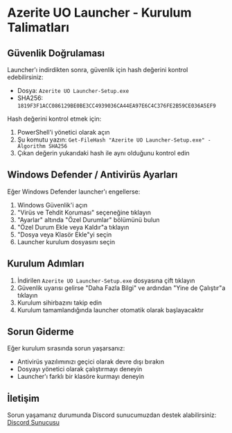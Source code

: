 # Azerite UO Launcher - Kurulum Talimatları

## Güvenlik Doğrulaması
Launcher'ı indirdikten sonra, güvenlik için hash değerini kontrol edebilirsiniz:

- Dosya: `Azerite UO Launcher-Setup.exe`
- SHA256: `1819F3F1ACC086129BE0BE3CC4939036CA44EA97E6C4C376FE2B59CE036A5EF9`

Hash değerini kontrol etmek için:
1. PowerShell'i yönetici olarak açın
2. Şu komutu yazın: `Get-FileHash "Azerite UO Launcher-Setup.exe" -Algorithm SHA256`
3. Çıkan değerin yukarıdaki hash ile aynı olduğunu kontrol edin

## Windows Defender / Antivirüs Ayarları
Eğer Windows Defender launcher'ı engellerse:

1. Windows Güvenlik'i açın
2. "Virüs ve Tehdit Koruması" seçeneğine tıklayın
3. "Ayarlar" altında "Özel Durumlar" bölümünü bulun
4. "Özel Durum Ekle veya Kaldır"a tıklayın
5. "Dosya veya Klasör Ekle"yi seçin
6. Launcher kurulum dosyasını seçin

## Kurulum Adımları
1. İndirilen `Azerite UO Launcher-Setup.exe` dosyasına çift tıklayın
2. Güvenlik uyarısı gelirse "Daha Fazla Bilgi" ve ardından "Yine de Çalıştır"a tıklayın
3. Kurulum sihirbazını takip edin
4. Kurulum tamamlandığında launcher otomatik olarak başlayacaktır

## Sorun Giderme
Eğer kurulum sırasında sorun yaşarsanız:
- Antivirüs yazılımınızı geçici olarak devre dışı bırakın
- Dosyayı yönetici olarak çalıştırmayı deneyin
- Launcher'ı farklı bir klasöre kurmayı deneyin

## İletişim
Sorun yaşamanız durumunda Discord sunucumuzdan destek alabilirsiniz:
[Discord Sunucusu](https://discord.gg/azeriteuo) 
